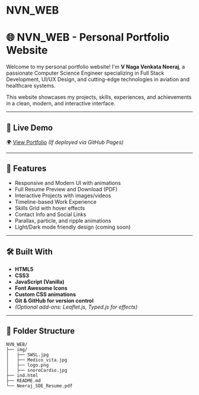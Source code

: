 # NVN_WEB

# 🌐 NVN_WEB - Personal Portfolio Website

Welcome to my personal portfolio website! I'm **V Naga Venkata Neeraj**, a passionate Computer Science Engineer specializing in Full Stack Development, UI/UX Design, and cutting-edge technologies in aviation and healthcare systems.

This website showcases my projects, skills, experiences, and achievements in a clean, modern, and interactive interface.

---

## 📌 Live Demo

🌍 [View Portfolio](https://nvn18.github.io/NVN_WEB/) *(If deployed via GitHub Pages)*

---


## 🚀 Features

- Responsive and Modern UI with animations
- Full Resume Preview and Download (PDF)
- Interactive Projects with images/videos
- Timeline-based Work Experience
- Skills Grid with hover effects
- Contact Info and Social Links
- Parallax, particle, and ripple animations
- Light/Dark mode friendly design (coming soon)

---

## 🛠️ Built With

- **HTML5**
- **CSS3**
- **JavaScript (Vanilla)**
- **Font Awesome Icons**
- **Custom CSS animations**
- **Git & GitHub for version control**
- *(Optional add-ons: Leaflet.js, Typed.js for effects)*

---

## 📂 Folder Structure

```plaintext
NVN_WEB/
├── img/
│   ├── SWSL.jpg
│   ├── Medico_vita.jpg
│   ├── logo.png
│   ├── snoroCardio.jpg
├── ind.html
├── README.md
└── Neeraj_SDE_Resume.pdf
